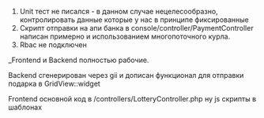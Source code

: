 1) Unit тест не писался - в данном случае нецелесообразно, контролировать данные которые у нас в принципе фиксированные
2) Скрипт отправки на апи банка в console/controller/PaymentController написан примерно и использованием многопоточного курла. 
3) Rbac не подключен

_Frontend и Backend полностью рабочие.

Backend сгенерирован через gii и дописан функционал для отправки подарка в GridView::widget

Frontend основной код в /controllers/LotteryController.php ну js скрипты в шаблонах
